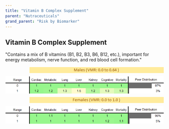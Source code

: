 ```yaml
---
title: "Vitamin B Complex Supplement"
parent: "Nutraceuticals"
grand_parent: "Risk by Biomarker"
---
```



## Vitamin B Complex Supplement


"Contains a mix of B vitamins (B1, B2, B3, B6, B12, etc.), important for energy metabolism, nerve function, and red blood cell formation."

<div style="display: flex; flex-direction: column; gap: 10px;">

  <img src="/assets/images/vmrbiomarker_vitamin_b_supplement__male.png" alt="Vitamin B Complex Supplement VMR Male" style="margin-left: 15%">
  <img src="/assets/images/rr_vitamin_b_supplement__male.png" alt="Vitamin B Complex Supplement RR Male">

  <img src="/assets/images/vmrbiomarker_vitamin_b_supplement__female.png" alt="Vitamin B Complex Supplement VMR Female" style="margin-left: 15%; ">
  <img src="/assets/images/rr_vitamin_b_supplement__female.png" alt="Vitamin B Complex Supplement RR Female">

</div>



